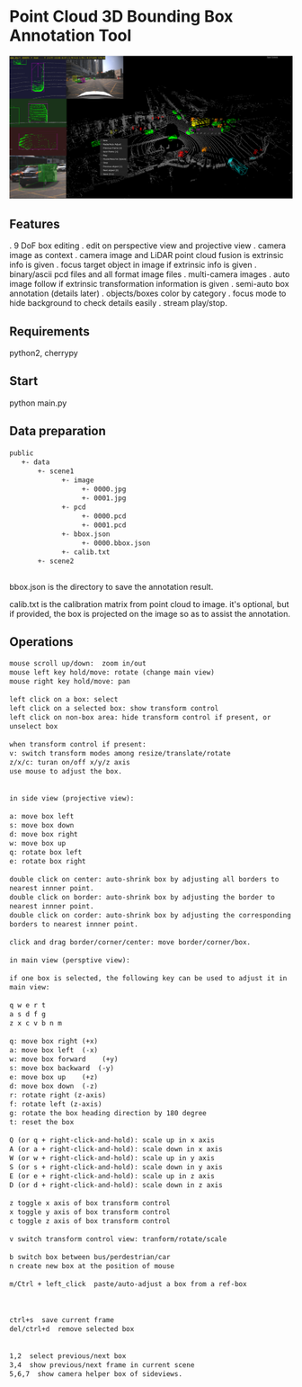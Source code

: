 # Point Cloud 3D Bounding Box Annotation Tool


![screenshot](./doc/pcd_label.png)

## Features

. 9 DoF box editing
. edit on perspective view and projective view
. camera image as context
. camera image and LiDAR point cloud fusion is extrinsic info is given
. focus target object in image if extrinsic info is given
. binary/ascii pcd files and all format image files
. multi-camera images
. auto image follow if extrinsic transformation information is given
. semi-auto box annotation (details later)
. objects/boxes color by category
. focus mode to hide background to check details easily
. stream play/stop.



## Requirements

python2, cherrypy


## Start
python main.py


## Data preparation

````
public
   +- data
       +- scene1
             +- image
                  +- 0000.jpg
                  +- 0001.jpg
             +- pcd
                  +- 0000.pcd
                  +- 0001.pcd
             +- bbox.json
                  +- 0000.bbox.json
             +- calib.txt
       +- scene2
             
````

bbox.json is the directory to save the annotation result.

calib.txt is the calibration matrix from point cloud to image. it's optional, but if provided, the box is projected on the image so as to assist the annotation.

## Operations

```
mouse scroll up/down:  zoom in/out
mouse left key hold/move: rotate (change main view)
mouse right key hold/move: pan

left click on a box: select
left click on a selected box: show transform control
left click on non-box area: hide transform control if present, or unselect box

when transform control if present:
v: switch transform modes among resize/translate/rotate
z/x/c: turan on/off x/y/z axis
use mouse to adjust the box.


in side view (projective view):

a: move box left
s: move box down
d: move box right
w: move box up
q: rotate box left
e: rotate box right

double click on center: auto-shrink box by adjusting all borders to nearest innner point.
double click on border: auto-shrink box by adjusting the border to nearest innner point.
double click on corder: auto-shrink box by adjusting the corresponding borders to nearest innner point.

click and drag border/corner/center: move border/corner/box.

in main view (persptive view):

if one box is selected, the following key can be used to adjust it in main view:

q w e r t
a s d f g
z x c v b n m

q: move box right (+x)
a: move box left  (-x)
w: move box forward    (+y)
s: move box backward  (-y)
e: move box up    (+z)
d: move box down  (-z)
r: rotate right (z-axis)
f: rotate left (z-axis)
g: rotate the box heading direction by 180 degree
t: reset the box

Q (or q + right-click-and-hold): scale up in x axis
A (or a + right-click-and-hold): scale down in x axis
W (or w + right-click-and-hold): scale up in y axis
S (or s + right-click-and-hold): scale down in y axis
E (or e + right-click-and-hold): scale up in z axis
D (or d + right-click-and-hold): scale down in z axis

z toggle x axis of box transform control
x toggle y axis of box transform control
c toggle z axis of box transform control

v switch transform control view: tranform/rotate/scale

b switch box between bus/perdestrian/car
n create new box at the position of mouse

m/Ctrl + left_click  paste/auto-adjust a box from a ref-box



ctrl+s  save current frame
del/ctrl+d  remove selected box


1,2  select previous/next box
3,4  show previous/next frame in current scene
5,6,7  show camera helper box of sideviews.

```
